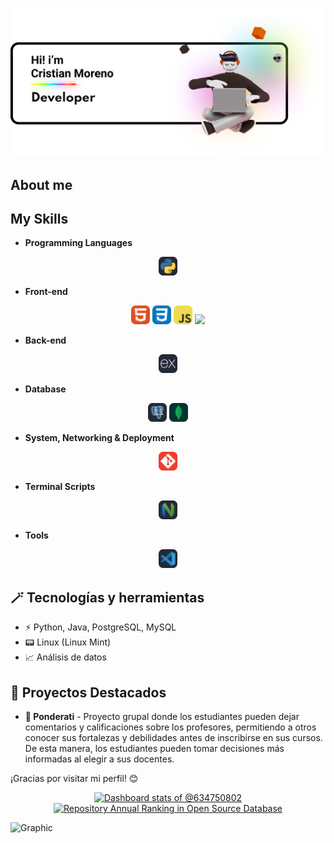 ![Banner](./Banner.png)
## About me

## My Skills
- **Programming Languages**
<p align="center">
    <img width="30px" src="./Python-Dark.svg" /> 
  </a>
</p>

- **Front-end**
<p align="center">
    <img width="30px" src="./HTML.svg" />
    <img width="30px" src="./CSS.svg" />
    <img width="30px" src="./JavaScript.svg" />
    <img width="30px" src="./React.svg" />
  </a>
</p>

- **Back-end**
<p align="center">
    <img width="30px" src="./ExpressJS-Dark.svg" />
  </a>
</p>

- **Database**
<p align="center">
    <img width="30px" src="./PostgreSQL-Dark.svg" />
    <img width="30px" src="./MongoDB.svg" />
  </a>
</p>

- **System, Networking & Deployment**
<p align="center">
    <img width="30px" src="./Git.svg" />
  </a>
</p>

- **Terminal Scripts**
<p align="center">
    <img width="30px" src="./NeoVim-Dark.svg" />
  </a>
</p>

- **Tools**
<p align="center">
    <img width="30px" src="./VSCode-Dark.svg" />
  </a>
</p>

## 🪄 Tecnologías y herramientas
- ⚡ Python, Java, PostgreSQL, MySQL
- 📟 Linux (Linux Mint)
- 📈 Análisis de datos

## 💎 Proyectos Destacados
- **📔 Ponderati** - Proyecto grupal donde los estudiantes pueden dejar comentarios y calificaciones sobre los profesores, permitiendo a otros conocer sus fortalezas y debilidades antes de inscribirse en sus cursos. De esta manera, los estudiantes pueden tomar decisiones más informadas al elegir a sus docentes.


¡Gracias por visitar mi perfil! 😊

<!-- Copy-paste in your Readme.md file -->

<a href="https://next.ossinsight.io/widgets/official/compose-user-dashboard-stats?user_id=128399569" target="_blank" style="display: block" align="center">
  <picture>
    <source media="(prefers-color-scheme: dark)" srcset="https://next.ossinsight.io/widgets/official/compose-user-dashboard-stats/thumbnail.png?user_id=128399569&image_size=auto&color_scheme=dark" width="771" height="auto">
    <img alt="Dashboard stats of @634750802" src="https://next.ossinsight.io/widgets/official/compose-user-dashboard-stats/thumbnail.png?user_id=128399569&image_size=auto&color_scheme=light" width="771" height="auto">
  </picture>
</a>

<!-- Made with [OSS Insight](https://ossinsight.io/) -->


<!-- Copy-paste in your Readme.md file -->

<a href="https://next.ossinsight.io/widgets/official/collection-annually-ranking?collection_id=128399569&activity=stars" target="_blank" style="display: block" align="center">
  <picture>
    <source media="(prefers-color-scheme: dark)" srcset="https://next.ossinsight.io/widgets/official/collection-annually-ranking/thumbnail.png?collection_id=128399569&activity=stars&image_size=auto&color_scheme=dark" width="721" height="auto">
    <img alt="Repository Annual Ranking in Open Source Database" src="https://next.ossinsight.io/widgets/official/collection-annually-ranking/thumbnail.png?collection_id=128399569&activity=stars&image_size=auto&color_scheme=light" width="721" height="auto">
  </picture>
</a>

<!-- Made with [OSS Insight](https://ossinsight.io/) -->

<p align="center">

![Graphic](https://github-profile-summary-cards.vercel.app/api/cards/profile-details?username=crmorenogo&layout=compact&theme=tokyonight&align=center)

</p>

